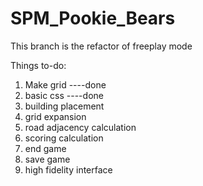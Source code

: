 # SPM_Pookie_Bears

This branch is the refactor of freeplay mode

Things to-do:
1. Make grid ----done
2. basic css ----done
3. building placement 
4. grid expansion
5. road adjacency calculation
6. scoring calculation
7. end game
8. save game
9. high fidelity interface
